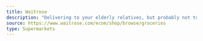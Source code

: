 ```yaml
---
title: Waitrose
description: "Delivering to your elderly relatives, but probably not to you. "
source: https://www.waitrose.com/ecom/shop/browse/groceries
type: Supermarkets
---
```

